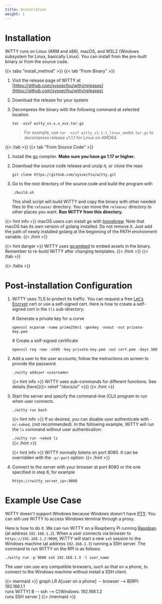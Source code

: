 ```yaml
---
title: Installation
weight: 1
---
```

# Installation

WiTTY runs on Linux (ARM and x86), macOS, and WSL2 (Windows subsystem for Linux, basically Linux). You can install from the pre-built binary or from the source code. 


{{< tabs "install_method" >}}
{{< tab "From Binary" >}} 
1. Visit the release page of WiTTY at [https://github.com/syssecfsu/witty/releases](https://github.com/syssecfsu/witty/releases)
2. Download the release for your system
3. Decompress the binary with the following command at selected location.
   
   ```tar -xzvf witty_vx.x.x_xxx.tar.gz```

   >For example, use `tar -xzvf witty_v1.1.1_linux_amd64.tar.gz` to decompress release v1.1.1 for Linux on AMD64.

{{< /tab >}}
{{< tab "From Source Code" >}} 
1. Install the [go](https://go.dev/) compiler. __Make sure you have go 1.17 or higher.__ 



2. Download the source code release and unzip it, or clone the repo
   
   ```git clone https://github.com/syssecfsu/witty.git```

3. Go to the root directory of the source code and build the program with 
    
    ```./build.sh```

    This shell script will build WiTTY and copy the binary with other needed files to the `release/` directory. You can move the `release/` directory to other places you want. __Run WiTTY from this directory.__

  {{< hint info >}}
  macOS users can install go with [homebrew](https://brew.sh/). Note that macOS has its own version of golang installed. Do not remove it. Just add the path of newly installed golang at the beginning of the PATH environment variable. 
  {{< /hint >}} 
  
  {{< hint danger >}}
  WiTTY uses [go:embed](https://pkg.go.dev/embed) to embed assets in the binary. Remember to re-build WiTTY after changing templates. 
  {{< /hint >}}
{{< /tab >}}

{{< /tabs >}}


# Post-installation Configuration
1. WiTTY uses TLS to protect its traffic. You can request a free [Let's Encrypt](https://letsencrypt.org/) cert or use a self-signed cert. Here is how to create a self-signed cert in the ```tls``` sub-directory:
   
   \# Generate a private key for a curve

    ```openssl ecparam -name prime256v1 -genkey -noout -out private-key.pem```

    \# Create a self-signed certificate

    ```openssl req -new -x509 -key private-key.pem -out cert.pem -days 360```

2. Add a user to the user accounts, follow the instructions on screen to provide the password
   
   ```./witty adduser <username>```

   {{< hint info >}}
   WiTTY uses sub-commands for different functions. See details [here]({{< relref "/docs/ui" >}})
   {{< /hint >}}

3. Start the server and specify the command-line (CLI) program to run when user connects. 

   ```./witty run bash``` 

   {{< hint info >}}
   If so desired, you can disable user authenticate with ```-n/-naked```, (not recommended). In the following example, WiTTY will run the `ls` command without user authentication:

   ```./witty run -naked ls```    
   {{< /hint >}}

   {{< hint info >}}
   WiTTY normally listens on port 8080. It can be overridden with the ```-p/-port``` option:
   {{< /hint >}}

4. Connect to the server with your browser at port 8080 or the one specified in step 6, for example

   ```https://<witty_server_ip>:8080```


# Example Use Case

WiTTY doesn't support Windows because Windows doesn't have [PTY](https://en.wikipedia.org/wiki/Pseudoterminal). You can still use WiTTY to access Windows terminal through a proxy. 

Here is how to do it. We can run WiTTY on a Raspberry Pi running [Raspbian](https://www.raspberrypi.com/software/) (at address `192.168.1.2`). When a user connects via browser to `https://192.168.1.2:9000`, WiTTY will start a new `ssh` session to the Windows machine (at address `192.168.1.3`) running a SSH server. The command to run WiTTY on the RPI is as follows:

   ```./witty run -p 9000 ssh 192.168.1.3 -l user_name```

The user can use any compatible browsers, such as that on a phone, to connect to the Windows machine without install a SSH client.

{{< mermaid >}}
graph LR
A[user on a phone] -- browser --> B[RPI: 192.168.1.1 <br /> runs WiTTY]
B -- ssh --> C[Windows: 192.168.1.2 <br /> runs SSH server ]
{{< /mermaid >}}
